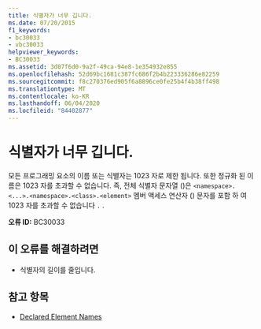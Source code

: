 ```yaml
---
title: 식별자가 너무 깁니다.
ms.date: 07/20/2015
f1_keywords:
- bc30033
- vbc30033
helpviewer_keywords:
- BC30033
ms.assetid: 3d07f6d0-9a2f-49ca-94e8-1e354932e855
ms.openlocfilehash: 52d69bc1681c387fc686f2b4b223336286e82259
ms.sourcegitcommit: f8c270376ed905f6a8896ce0fe25b4f4b38ff498
ms.translationtype: MT
ms.contentlocale: ko-KR
ms.lasthandoff: 06/04/2020
ms.locfileid: "84402877"
---
```

# <a name="identifier-is-too-long"></a>식별자가 너무 깁니다.
모든 프로그래밍 요소의 이름 또는 식별자는 1023 자로 제한 됩니다. 또한 정규화 된 이름은 1023 자를 초과할 수 없습니다. 즉, 전체 식별자 문자열 ()은 `<namespace>.<...>.<namespace>.<class>.<element>` 멤버 액세스 연산자 () 문자를 포함 하 여 1023 자를 초과할 수 없습니다 `.` .  
  
 **오류 ID:** BC30033  
  
## <a name="to-correct-this-error"></a>이 오류를 해결하려면  
  
- 식별자의 길이를 줄입니다.  
  
## <a name="see-also"></a>참고 항목

- [Declared Element Names](../../programming-guide/language-features/declared-elements/declared-element-names.md)
